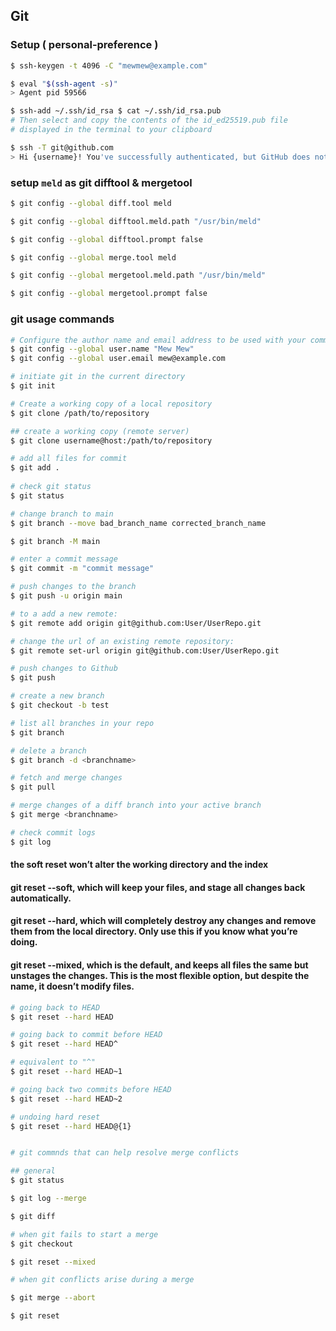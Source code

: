 ## Git
### Setup ( personal-preference )
```bash
$ ssh-keygen -t 4096 -C "mewmew@example.com" 

$ eval "$(ssh-agent -s)" 
> Agent pid 59566 

$ ssh-add ~/.ssh/id_rsa $ cat ~/.ssh/id_rsa.pub 
# Then select and copy the contents of the id_ed25519.pub file 
# displayed in the terminal to your clipboard

$ ssh -T git@github.com 
> Hi {username}! You've successfully authenticated, but GitHub does not provide shell access.
```

### setup `meld` as git difftool & mergetool
```bash
$ git config --global diff.tool meld

$ git config --global difftool.meld.path "/usr/bin/meld"

$ git config --global difftool.prompt false

$ git config --global merge.tool meld

$ git config --global mergetool.meld.path "/usr/bin/meld"

$ git config --global mergetool.prompt false
```

### git usage commands
```bash
# Configure the author name and email address to be used with your commits.
$ git config --global user.name "Mew Mew"
$ git config --global user.email mew@example.com

# initiate git in the current directory
$ git init

# Create a working copy of a local repository
$ git clone /path/to/repository

## create a working copy (remote server)
$ git clone username@host:/path/to/repository

# add all files for commit
$ git add .
 
# check git status
$ git status

# change branch to main
$ git branch --move bad_branch_name corrected_branch_name

$ git branch -M main

# enter a commit message
$ git commit -m "commit message"

# push changes to the branch
$ git push -u origin main

# to a add a new remote: 
$ git remote add origin git@github.com:User/UserRepo.git 

# change the url of an existing remote repository: 
$ git remote set-url origin git@github.com:User/UserRepo.git

# push changes to Github
$ git push

# create a new branch
$ git checkout -b test

# list all branches in your repo
$ git branch

# delete a branch
$ git branch -d <branchname>

# fetch and merge changes
$ git pull

# merge changes of a diff branch into your active branch
$ git merge <branchname>

# check commit logs
$ git log
```
#### the soft reset won’t alter the working directory and the index
#### git reset --soft, which will keep your files, and stage all changes back automatically.

#### git reset --hard, which will completely destroy any changes and remove them from the local directory. Only use this if you know what you’re doing.

#### git reset --mixed, which is the default, and keeps all files the same but unstages the changes. This is the most flexible option, but despite the name, it doesn’t modify files.

```bash
# going back to HEAD
$ git reset --hard HEAD

# going back to commit before HEAD
$ git reset --hard HEAD^

# equivalent to "^"
$ git reset --hard HEAD~1

# going back two commits before HEAD
$ git reset --hard HEAD~2

# undoing hard reset
$ git reset --hard HEAD@{1}


# git commnds that can help resolve merge conflicts

## general
$ git status

$ git log --merge

$ git diff

# when git fails to start a merge
$ git checkout 

$ git reset --mixed

# when git conflicts arise during a merge

$ git merge --abort

$ git reset
```
